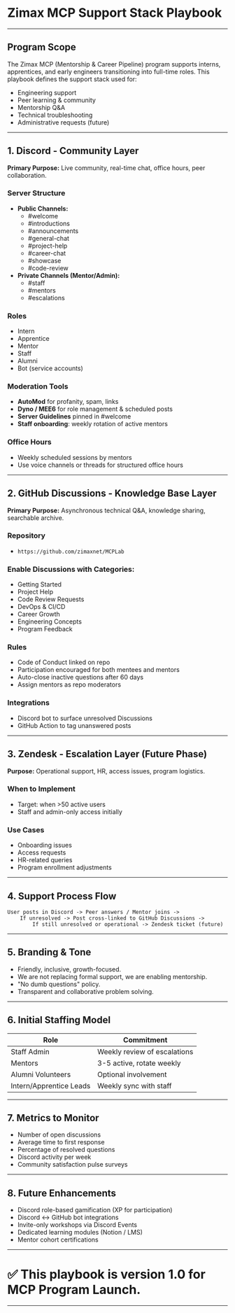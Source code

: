 # Zimax MCP Support Stack Playbook

---

## Program Scope

The Zimax MCP (Mentorship & Career Pipeline) program supports interns, apprentices, and early engineers transitioning into full-time roles. This playbook defines the support stack used for:

- Engineering support
- Peer learning & community
- Mentorship Q&A
- Technical troubleshooting
- Administrative requests (future)

---

## 1. Discord - Community Layer

**Primary Purpose:** Live community, real-time chat, office hours, peer collaboration.

### Server Structure

- **Public Channels:**
  - \#welcome
  - \#introductions
  - \#announcements
  - \#general-chat
  - \#project-help
  - \#career-chat
  - \#showcase
  - \#code-review
- **Private Channels (Mentor/Admin):**
  - \#staff
  - \#mentors
  - \#escalations

### Roles

- Intern
- Apprentice
- Mentor
- Staff
- Alumni
- Bot (service accounts)

### Moderation Tools

- **AutoMod** for profanity, spam, links
- **Dyno / MEE6** for role management & scheduled posts
- **Server Guidelines** pinned in #welcome
- **Staff onboarding**: weekly rotation of active mentors

### Office Hours

- Weekly scheduled sessions by mentors
- Use voice channels or threads for structured office hours

---

## 2. GitHub Discussions - Knowledge Base Layer

**Primary Purpose:** Asynchronous technical Q&A, knowledge sharing, searchable archive.

### Repository

- `https://github.com/zimaxnet/MCPLab`

### Enable Discussions with Categories:

- Getting Started
- Project Help
- Code Review Requests
- DevOps & CI/CD
- Career Growth
- Engineering Concepts
- Program Feedback

### Rules

- Code of Conduct linked on repo
- Participation encouraged for both mentees and mentors
- Auto-close inactive questions after 60 days
- Assign mentors as repo moderators

### Integrations

- Discord bot to surface unresolved Discussions
- GitHub Action to tag unanswered posts

---

## 3. Zendesk - Escalation Layer (Future Phase)

**Purpose:** Operational support, HR, access issues, program logistics.

### When to Implement

- Target: when >50 active users
- Staff and admin-only access initially

### Use Cases

- Onboarding issues
- Access requests
- HR-related queries
- Program enrollment adjustments

---

## 4. Support Process Flow

```text
User posts in Discord -> Peer answers / Mentor joins ->
    If unresolved -> Post cross-linked to GitHub Discussions ->
        If still unresolved or operational -> Zendesk ticket (future)
```

---

## 5. Branding & Tone

- Friendly, inclusive, growth-focused.
- We are not replacing formal support, we are enabling mentorship.
- "No dumb questions" policy.
- Transparent and collaborative problem solving.

---

## 6. Initial Staffing Model

| Role                    | Commitment                   |
| ----------------------- | ---------------------------- |
| Staff Admin             | Weekly review of escalations |
| Mentors                 | 3-5 active, rotate weekly    |
| Alumni Volunteers       | Optional involvement         |
| Intern/Apprentice Leads | Weekly sync with staff       |

---

## 7. Metrics to Monitor

- Number of open discussions
- Average time to first response
- Percentage of resolved questions
- Discord activity per week
- Community satisfaction pulse surveys

---

## 8. Future Enhancements

- Discord role-based gamification (XP for participation)
- Discord <-> GitHub bot integrations
- Invite-only workshops via Discord Events
- Dedicated learning modules (Notion / LMS)
- Mentor cohort certifications

---

# ✅ This playbook is version 1.0 for MCP Program Launch.

---

